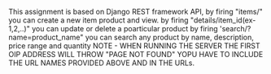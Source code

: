 This assignment is based on Django REST framework API,
by firing "items/" you can create a new item product and view.
by firing "details/item_id(ex-1,2,..)" you can update or delete a poarticular product
by firing 'search/?name=product_name" you can search any product by name, description, price range and quantity
NOTE - WHEN RUNNING THE SERVER THE FIRST OIP ADDRESS WILL THROW "PAGE NOT FOUND" YOPU HAVE TO INCLUDE THE URL NAMES PROVIDED ABOVE AND IN THE URLs. 
